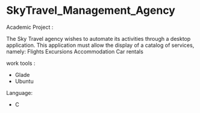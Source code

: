 # SkyTravel_Management_Agency 

Academic Project :

The Sky Travel agency wishes to automate its activities
through a desktop application. This application must
allow the display of a catalog of services, namely:
Flights
Excursions
Accommodation
Car rentals

 work tools :
- Glade
- Ubuntu

Language:
- C

